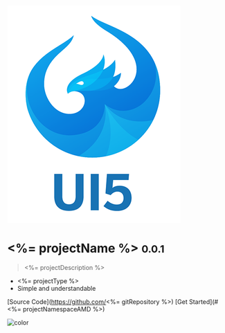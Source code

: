 ![logo](media/ui5-logo.png)

# <%= projectName %> <small>0.0.1</small>

> <%= projectDescription %>

* <%= projectType %>
* Simple and understandable

[Source Code](https://github.com/<%= gitRepository %>)
[Get Started](#<%= projectNamespaceAMD %>)

![color](#FFFFFF)
